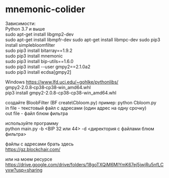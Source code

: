 # mnemonic-colider

Зависимости:  
Python 3.7 и выше  
sudo apt-get install libgmp2-dev  
sudo apt-get install libmpfr-dev 
sudo apt-get install libmpc-dev 
sudo pip3 install simplebloomfilter  
sudo pip3 install bitarray==1.9.2  
sudo pip3 install mnemonic  
sudo pip3 install bip-utils==1.6.0  
sudo pip3 install --user gmpy2==2.1.0a2  
sudo pip3 install ecdsa[gmpy2]  


Windows
https://www.lfd.uci.edu/~gohlke/pythonlibs/  
gmpy2‑2.0.8‑cp38‑cp38‑win_amd64.whl  
pip3 install gmpy2-2.0.8-cp38-cp38-win_amd64.whl  

создайте BloobFilter (BF create\Cbloom.py)
пример:
python Cbloom.py <in file> <outfile>  
  in file - текстовый файл с адресами (один адрес на одну срочку)  
  out file - файл блюм фильтра  
  
используйте программу  
  python main.py -b <BIP 32 или 44> -d <директория с файлами блюм фильтра>  
  
файлы с адресами брать здесь  
https://gz.blockchair.com/
  
или на моем ресурсе  
https://drive.google.com/drive/folders/18goTXQiM6MIYmK67ej5jwjRu5nfLCyxw?usp=sharing
